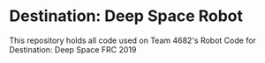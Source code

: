 # Destination: Deep Space Robot
This repository holds all code used on Team 4682's Robot Code for Destination: Deep Space FRC 2019
